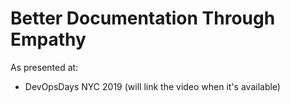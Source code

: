 # Better Documentation Through Empathy

As presented at:

* DevOpsDays NYC 2019 (will link the video when it's available)
